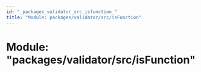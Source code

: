 ```yaml
---
id: "_packages_validator_src_isfunction_"
title: "Module: packages/validator/src/isFunction"
---
```


# Module: "packages/validator/src/isFunction"
